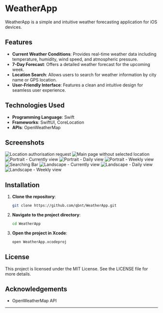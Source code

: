 # WeatherApp

WeatherApp is a simple and intuitive weather forecasting application for iOS devices.

## Features

- **Current Weather Conditions**: Provides real-time weather data including temperature, humidity, wind speed, and atmospheric pressure.
- **7-Day Forecast**: Offers a detailed weather forecast for the upcoming week.
- **Location Search**: Allows users to search for weather information by city name or GPS location.
- **User-Friendly Interface**: Features a clean and intuitive design for seamless user experience.

## Technologies Used

- **Programming Language**: Swift
- **Frameworks**: SwiftUI, CoreLocation
- **APIs**: OpenWeatherMap

## Screenshots

![Location authorisation request](screenshots/screenshot1.jpeg)
![Main page without selected location](screenshots/screenshot2.jpeg)
![Portrait - Currently view](screenshots/screenshot3.jpeg)
![Portrait - Daily view](screenshots/screenshot4.jpeg)
![Portrait - Weekly view](screenshots/screenshot5.jpeg)
![Searching Bar](screenshots/screenshot6.jpeg)
![Landscape - Currently view](screenshots/screenshot7.jpeg)
![Landscape - Daily view](screenshots/screenshot8.jpeg)
![Landscape - Weekly view](screenshots/screenshot9.jpeg)

## Installation

1. **Clone the repository**:
   ```bash
   git clone https://github.com/qbnt/WeatherApp.git
   ```

2. **Navigate to the project directory**:
   ```bash
   cd WeatherApp
   ```

3. **Open the project in Xcode**:
   ```bash
   open WeatherApp.xcodeproj
   ```

## License

This project is licensed under the MIT License. See the LICENSE file for more details.

## Acknowledgements

- OpenWeatherMap API

---
